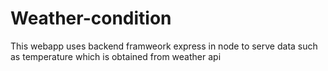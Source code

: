 # Weather-condition
 This webapp uses backend framweork express in node to serve data such as temperature which is obtained from weather api
